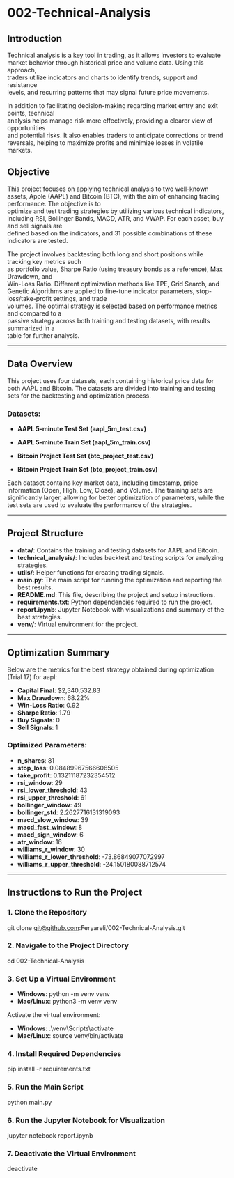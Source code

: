 # 002-Technical-Analysis

## Introduction


Technical analysis is a key tool in trading, as it allows investors to evaluate  
market behavior through historical price and volume data. Using this approach,  
traders utilize indicators and charts to identify trends, support and resistance  
levels, and recurring patterns that may signal future price movements. 

In addition to facilitating decision-making regarding market entry and exit points, technical  
analysis helps manage risk more effectively, providing a clearer view of opportunities  
and potential risks. It also enables traders to anticipate corrections or trend reversals, 
helping to maximize profits and minimize losses in volatile markets.

## Objective

This project focuses on applying technical analysis to two well-known assets, Apple (AAPL) 
and Bitcoin (BTC), with the aim of enhancing trading performance. The objective is to  
optimize and test trading strategies by utilizing various technical indicators, including 
RSI, Bollinger Bands, MACD, ATR, and VWAP. For each asset, buy and sell signals are  
defined based on the indicators, and 31 possible combinations of these indicators are tested.  

The project involves backtesting both long and short positions while tracking key metrics such  
as portfolio value, Sharpe Ratio (using treasury bonds as a reference), Max Drawdown, and  
Win-Loss Ratio. Different optimization methods like TPE, Grid Search, and Genetic Algorithms 
are applied to fine-tune indicator parameters, stop-loss/take-profit settings, and trade  
volumes. The optimal strategy is selected based on performance metrics and compared to a  
passive strategy across both training and testing datasets, with results summarized in a  
table for further analysis.


---

## Data Overview
 
This project uses four datasets, each containing historical price data for both AAPL and Bitcoin. The datasets are divided into training and testing sets for the backtesting and optimization process.
 
### Datasets:
 
- **AAPL 5-minute Test Set (aapl_5m_test.csv)**
- **AAPL 5-minute Train Set (aapl_5m_train.csv)**
 
- **Bitcoin Project Test Set (btc_project_test.csv)**
- **Bitcoin Project Train Set (btc_project_train.csv)**
 
Each dataset contains key market data, including timestamp, price information (Open, High, Low, Close), and Volume. The training sets are significantly larger, allowing for better optimization of parameters, while the test sets are used to evaluate the performance of the strategies.

---

## Project Structure
 
- **data/**: Contains the training and testing datasets for AAPL and Bitcoin.
- **technical_analysis/**: Includes backtest and testing scripts for analyzing strategies.
- **utils/**: Helper functions for creating trading signals.
- **main.py**: The main script for running the optimization and reporting the best results.
- **README.md**: This file, describing the project and setup instructions.
- **requirements.txt**: Python dependencies required to run the project.
- **report.ipynb**: Jupyter Notebook with visualizations and summary of the best strategies.
- **venv/**: Virtual environment for the project.

---

## Optimization Summary

Below are the metrics for the best strategy obtained during optimization (Trial 17) for aapl:

- **Capital Final**: $2,340,532.83
- **Max Drawdown**: 68.22%
- **Win-Loss Ratio**: 0.92
- **Sharpe Ratio**: 1.79
- **Buy Signals**: 0
- **Sell Signals**: 1

### Optimized Parameters:
- **n_shares**: 81
- **stop_loss**: 0.08489967566606505
- **take_profit**: 0.13211187232354512
- **rsi_window**: 29
- **rsi_lower_threshold**: 43
- **rsi_upper_threshold**: 61
- **bollinger_window**: 49
- **bollinger_std**: 2.2627716131319093
- **macd_slow_window**: 39
- **macd_fast_window**: 8
- **macd_sign_window**: 6
- **atr_window**: 16
- **williams_r_window**: 30
- **williams_r_lower_threshold**: -73.86849077072997
- **williams_r_upper_threshold**: -24.150180088712574

---

## Instructions to Run the Project

### 1. Clone the Repository

git clone git@github.com:Feryareli/002-Technical-Analysis.git

### 2. Navigate to the Project Directory

cd 002-Technical-Analysis

### 3. Set Up a Virtual Environment

- **Windows**: python -m venv venv
- **Mac/Linux**: python3 -m venv venv 

Activate the virtual environment:

- **Windows**: .\venv\Scripts\activate
- **Mac/Linux**: source venv/bin/activate

### 4. Install Required Dependencies

pip install -r requirements.txt

### 5. Run the Main Script

python main.py

### 6. Run the Jupyter Notebook for Visualization

jupyter notebook report.ipynb

### 7. Deactivate the Virtual Environment

deactivate
